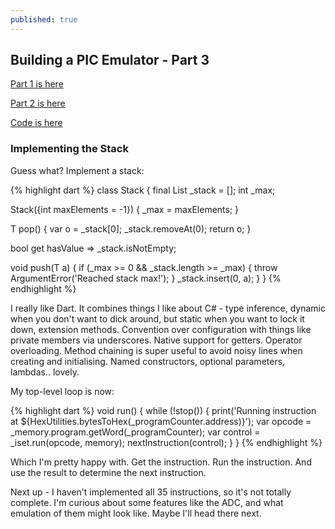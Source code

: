```yaml
---
published: true
---
```

## Building a PIC Emulator - Part 3
[Part 1 is here](http://bmantoni.github.io//pic-emulator-part-1/)

[Part 2 is here](http://bmantoni.github.io//pic-emulator-part-2/)

[Code is here](https://github.com/bmantoni/8bit-dart-emulator)

### Implementing the Stack

Guess what? Implement a stack:

{% highlight dart %}
class Stack<T> {
  final List<T> _stack = <T>[];
  int _max;

  Stack({int maxElements = -1}) {
    _max = maxElements;
  }

  T pop() {
    var o = _stack[0];
    _stack.removeAt(0);
    return o;
  }

  bool get hasValue => _stack.isNotEmpty;

  void push(T a) {
    if (_max >= 0 && _stack.length >= _max) {
      throw ArgumentError('Reached stack max!');
    }
    _stack.insert(0, a);
  }
}
{% endhighlight %}
  
I really like Dart. It combines things I like about C# - type inference, dynamic when you don't want to dick around, but static when you want to lock it down, extension methods. Convention over configuration with things like private members via underscores. Native support for getters. Operator overloading. Method chaining is super useful to avoid noisy lines when creating and initialising. Named constructors, optional parameters, lambdas.. lovely.

My top-level loop is now:

{% highlight dart %}
  void run() {
    while (!stop()) {
      print('Running instruction at ${HexUtilities.bytesToHex(_programCounter.address)}');
      var opcode = _memory.program.getWord(_programCounter);
      var control = _iset.run(opcode, memory);
      nextInstruction(control);
    }
  }
{% endhighlight %}
  
Which I'm pretty happy with. Get the instruction. Run the instruction. And use the result to determine the next instruction.

Next up - I haven't implemented all 35 instructions, so it's not totally complete. I'm curious about some features like the ADC, and what emulation of them might look like. Maybe I'll head there next.

